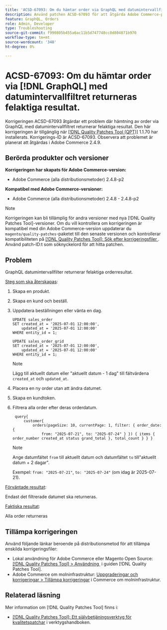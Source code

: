 ```yaml
---
title: 'ACSD-67093: Om du hämtar order via GraphQL med datumintervallfilter returneras felaktiga resultat'
description: Använd patchen ACSD-67093 för att åtgärda Adobe Commerce-problemet där hämtning av order via GraphQL med datumintervallfiltret returnerar felaktiga resultat.
feature: GraphQL, Orders
role: Admin, Developer
type: Troubleshooting
source-git-commit: f990805b455a6ac11b5d747748cc8d804071b970
workflow-type: tm+mt
source-wordcount: '348'
ht-degree: 0%

---
```


# ACSD-67093: Om du hämtar order via [!DNL GraphQL] med datumintervallfiltret returneras felaktiga resultat.

Korrigeringen ACSD-67093 åtgärdar ett problem där hämtning av order via GraphQL med datumintervallfiltret returnerar felaktiga resultat. Den här korrigeringen är tillgänglig när [[!DNL Quality Patches Tool (QPT)]](/help/tools/quality-patches-tool/quality-patches-tool-to-self-serve-quality-patches.md) 1.1.70 har installerats. Korrigerings-ID är ACSD-67093. Observera att problemet är planerat att åtgärdas i Adobe Commerce 2.4.9.

## Berörda produkter och versioner

**Korrigeringen har skapats för Adobe Commerce-version:**

* Adobe Commerce (alla distributionsmetoder) 2.4.8-p2

**Kompatibel med Adobe Commerce-versioner:**

* Adobe Commerce (alla distributionsmetoder) 2.4.8 - 2.4.8-p2

>[!NOTE]
>
>Korrigeringen kan bli tillämplig för andra versioner med nya [!DNL Quality Patches Tool]-versioner. Om du vill kontrollera om korrigeringen är kompatibel med din Adobe Commerce-version uppdaterar du `magento/quality-patches`-paketet till den senaste versionen och kontrollerar kompatibiliteten på [[!DNL Quality Patches Tool]: Sök efter korrigeringsfiler &#x200B;](https://experienceleague.adobe.com/tools/commerce-quality-patches/index.html). Använd patch-ID:t som söknyckelord för att hitta patchen.

## Problem

GraphQL datumintervallfilter returnerar felaktiga orderresultat.

<u>Steg som ska återskapas</u>:

1. Skapa en produkt.
1. Skapa en kund och beställ.
1. Uppdatera beställningen eller vänta en dag.

   ```
   UPDATE sales_order
   SET created_at = '2025-07-01 12:00:00',
       updated_at = '2025-07-01 12:00:00'
   WHERE entity_id = 1;
   
   UPDATE sales_order_grid
   SET created_at = '2025-07-01 12:00:00',
       updated_at = '2025-07-01 12:00:00'
   WHERE entity_id = 1;
   ```

   >[!NOTE]
   >
   >Lägg till aktuellt datum eller &quot;aktuellt datum - 1 dag&quot; till fältvärdena `created_at` och `updated_at`.

1. Placera en ny order utan att ändra datumet.
1. Skapa en kundtoken.
1. Filtrera alla order efter deras orderdatum.

   ```
    query{
        customer{
            orders(pageSize: 10, currentPage: 1, filter: { order_date: {
                from: "2025-07-21", to: "2025-07-24" } }) { items { order_number created_at status grand_total }, total_count } } }
   ```

   >[!NOTE]
   > Ange datumfältet `from` till aktuellt datum och datumfältet `to` till&quot;aktuellt datum + 2 dagar&quot;.
   >
   > Exempel: `from: "2025-07-21"`, `to: "2025-07-24"` (om idag är 2025-07-21).

<u>Förväntade resultat</u>:

Endast det filtrerade datumet ska returneras.

<u>Faktiska resultat</u>:

Alla order returneras

## Tillämpa korrigeringen

Använd följande länkar beroende på distributionsmetod för att tillämpa enskilda korrigeringsfiler:

* Lokal användning för Adobe Commerce eller Magento Open Source: [[!DNL Quality Patches Tool] > Användning &#x200B;](/help/tools/quality-patches-tool/usage.md) i guiden [!DNL Quality Patches Tool].
* Adobe Commerce om molninfrastruktur: [Uppgraderingar och korrigeringar > Tillämpa korrigeringar](https://experienceleague.adobe.com/docs/commerce-cloud-service/user-guide/develop/upgrade/apply-patches.html) i Commerce om molninfrastruktur.

## Relaterad läsning

Mer information om [!DNL Quality Patches Tool] finns i:

* [[!DNL Quality Patches Tool]: Ett självbetjäningsverktyg för kvalitetspatchar](/help/tools/quality-patches-tool/quality-patches-tool-to-self-serve-quality-patches.md) i verktygshandboken.
